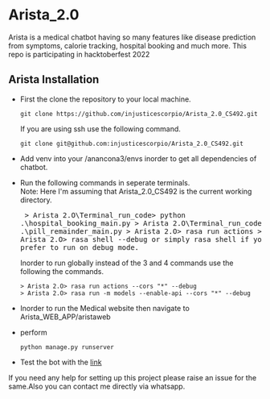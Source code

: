 # Arista_2.0
Arista is a medical chatbot having so many features like disease prediction from symptoms, calorie tracking, hospital booking and much more.
This repo is participating in hacktoberfest 2022

<h2>Arista Installation</h2>

- First the clone the repository to your local machine.
    ```
    git clone https://github.com/injusticescorpio/Arista_2.0_CS492.git
    ```
    If you are using ssh use the following command.
    ```
    git clone git@github.com:injusticescorpio/Arista_2.0_CS492.git
    ```

- Add venv into your /anancona3/envs inorder to get all dependencies of chatbot.

- Run the following commands in seperate terminals.<br>
        Note:  Here I'm assuming that Arista_2.0_CS492 is the current working directory.
        <pre>
            > Arista 2.O\Terminal_run_code> python .\hospital_booking_main.py
            > Arista 2.O\Terminal_run_code>  python .\pill_remainder_main.py
            > Arista 2.O> rasa run actions
            > Arista 2.O> rasa shell --debug or simply rasa shell if you don't prefer to run on debug mode.
        </pre>
        Inorder to run globally instead of the 3 and 4 commands use the following the commands.

      > Arista 2.O> rasa run actions --cors "*" --debug
      > Arista 2.O> rasa run -m models --enable-api --cors "*" --debug
- Inorder to run the Medical website then navigate to Arista_WEB_APP/aristaweb
- perform
    ```
    python manage.py runserver
    ```
- Test the bot with the [link](http://localhost:8000)

If you need any help for setting up this project please raise an issue for the same.Also you can contact me directly via whatsapp.
    

 
        
 



